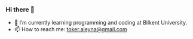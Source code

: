 ### Hi there 👋


- 🌱 I’m currently learning programming and coding at Bilkent University. 
- 📫 How to reach me: toker.aleyna@gmail.com
